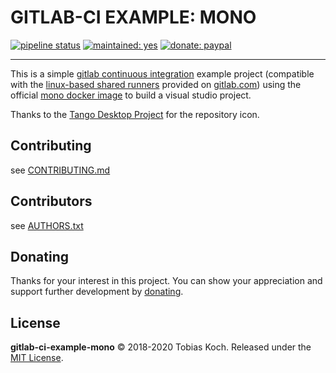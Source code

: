 # GITLAB-CI EXAMPLE: MONO

[![pipeline status](https://gitlab.com/tobiaskoch/gitlab-ci-example-mono/badges/master/pipeline.svg)](https://gitlab.com/tobiaskoch/gitlab-ci-example-mono/commits/master)
[![maintained: yes](https://tobiaskoch.gitlab.io/badges/maintained-yes.svg)](https://gitlab.com/tobiaskoch/gitlab-ci-example-mono/commits/master)
[![donate: paypal](https://tobiaskoch.gitlab.io/badges/donate-paypal.svg)](https://www.tk-software.de/donate)

---

This is a simple [gitlab continuous integration](https://about.gitlab.com/features/gitlab-ci-cd/) example project (compatible with the [linux-based shared runners](https://docs.gitlab.com/runner/) provided on [gitlab.com](https://gitlab.com)) using the official [mono docker image](https://hub.docker.com/_/mono/) to build a visual studio project.

Thanks to the [Tango Desktop Project](http://tango.freedesktop.org) for the repository icon.

## Contributing
see [CONTRIBUTING.md](https://gitlab.com/tobiaskoch/gitlab-ci-example-mono/blob/master/CONTRIBUTING.md)

## Contributors
see [AUTHORS.txt](https://gitlab.com/tobiaskoch/gitlab-ci-example-mono/blob/master/AUTHORS.txt)

## Donating
Thanks for your interest in this project. You can show your appreciation and support further development by [donating](https://www.tk-software.de/donate).

## License
**gitlab-ci-example-mono** © 2018-2020  Tobias Koch. Released under the [MIT License](https://gitlab.com/tobiaskoch/gitlab-ci-example-mono/blob/master/LICENSE.md).